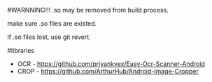 #WARNNING!!!
.so may be removed from build process.

make sure .so files are existed.

if .so files lost, use git revert.

#libraries
* OCR - https://github.com/priyankvex/Easy-Ocr-Scanner-Android
* CROP - https://github.com/ArthurHub/Android-Image-Cropper
